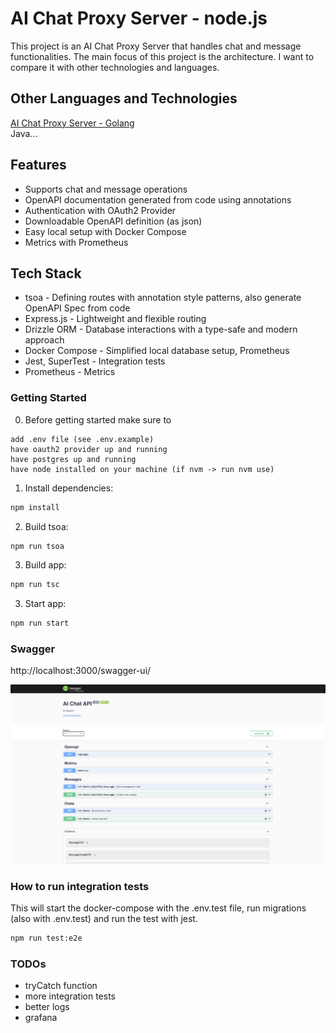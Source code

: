 # AI Chat Proxy Server - node.js

This project is an AI Chat Proxy Server that handles chat and message functionalities.
The main focus of this project is the architecture. I want to compare it with other technologies and languages.

## Other Languages and Technologies

[AI Chat Proxy Server - Golang](https://github.com/paulnaber/ai-chat-service-go) <br>
Java...

## Features

- Supports chat and message operations
- OpenAPI documentation generated from code using annotations
- Authentication with OAuth2 Provider
- Downloadable OpenAPI definition (as json)
- Easy local setup with Docker Compose
- Metrics with Prometheus

## Tech Stack

- tsoa - Defining routes with annotation style patterns, also generate OpenAPI Spec from code
- Express.js - Lightweight and flexible routing
- Drizzle ORM - Database interactions with a type-safe and modern approach
- Docker Compose - Simplified local database setup, Prometheus
- Jest, SuperTest - Integration tests
- Prometheus - Metrics

### Getting Started

0. Before getting started make sure to

```
add .env file (see .env.example)
have oauth2 provider up and running
have postgres up and running
have node installed on your machine (if nvm -> run nvm use)
```

1. Install dependencies:

```bash
npm install
```

2. Build tsoa:

```bash
npm run tsoa
```

3. Build app:

```bash
npm run tsc
```

3. Start app:

```bash
npm run start
```

### Swagger

http://localhost:3000/swagger-ui/

![swagger-ui](./docs/swagger-ui.png)

### How to run integration tests

This will start the docker-compose with the .env.test file, run migrations (also with .env.test) and run the test with jest.

```bash
npm run test:e2e
```

### TODOs

- tryCatch function
- more integration tests
- better logs
- grafana
